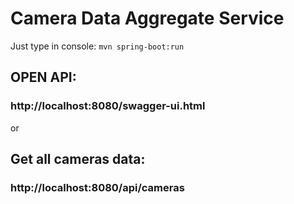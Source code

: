 # Camera Data Aggregate Service

Just type in console:
 `mvn spring-boot:run`

## OPEN API:
### http://localhost:8080/swagger-ui.html

or

## Get all cameras data:
### http://localhost:8080/api/cameras

